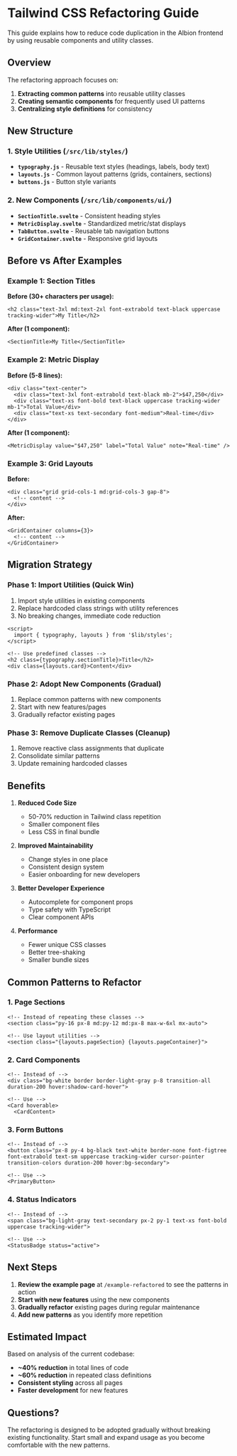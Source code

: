 # Tailwind CSS Refactoring Guide

This guide explains how to reduce code duplication in the Albion frontend by using reusable components and utility classes.

## Overview

The refactoring approach focuses on:
1. **Extracting common patterns** into reusable utility classes
2. **Creating semantic components** for frequently used UI patterns
3. **Centralizing style definitions** for consistency

## New Structure

### 1. Style Utilities (`/src/lib/styles/`)

- **`typography.js`** - Reusable text styles (headings, labels, body text)
- **`layouts.js`** - Common layout patterns (grids, containers, sections)
- **`buttons.js`** - Button style variants

### 2. New Components (`/src/lib/components/ui/`)

- **`SectionTitle.svelte`** - Consistent heading styles
- **`MetricDisplay.svelte`** - Standardized metric/stat displays
- **`TabButton.svelte`** - Reusable tab navigation buttons
- **`GridContainer.svelte`** - Responsive grid layouts

## Before vs After Examples

### Example 1: Section Titles

**Before (30+ characters per usage):**
```svelte
<h2 class="text-3xl md:text-2xl font-extrabold text-black uppercase tracking-wider">My Title</h2>
```

**After (1 component):**
```svelte
<SectionTitle>My Title</SectionTitle>
```

### Example 2: Metric Display

**Before (5-8 lines):**
```svelte
<div class="text-center">
  <div class="text-3xl font-extrabold text-black mb-2">$47,250</div>
  <div class="text-xs font-bold text-black uppercase tracking-wider mb-1">Total Value</div>
  <div class="text-xs text-secondary font-medium">Real-time</div>
</div>
```

**After (1 component):**
```svelte
<MetricDisplay value="$47,250" label="Total Value" note="Real-time" />
```

### Example 3: Grid Layouts

**Before:**
```svelte
<div class="grid grid-cols-1 md:grid-cols-3 gap-8">
  <!-- content -->
</div>
```

**After:**
```svelte
<GridContainer columns={3}>
  <!-- content -->
</GridContainer>
```

## Migration Strategy

### Phase 1: Import Utilities (Quick Win)
1. Import style utilities in existing components
2. Replace hardcoded class strings with utility references
3. No breaking changes, immediate code reduction

```svelte
<script>
  import { typography, layouts } from '$lib/styles';
</script>

<!-- Use predefined classes -->
<h2 class={typography.sectionTitle}>Title</h2>
<div class={layouts.card}>Content</div>
```

### Phase 2: Adopt New Components (Gradual)
1. Replace common patterns with new components
2. Start with new features/pages
3. Gradually refactor existing pages

### Phase 3: Remove Duplicate Classes (Cleanup)
1. Remove reactive class assignments that duplicate
2. Consolidate similar patterns
3. Update remaining hardcoded classes

## Benefits

1. **Reduced Code Size**
   - 50-70% reduction in Tailwind class repetition
   - Smaller component files
   - Less CSS in final bundle

2. **Improved Maintainability**
   - Change styles in one place
   - Consistent design system
   - Easier onboarding for new developers

3. **Better Developer Experience**
   - Autocomplete for component props
   - Type safety with TypeScript
   - Clear component APIs

4. **Performance**
   - Fewer unique CSS classes
   - Better tree-shaking
   - Smaller bundle sizes

## Common Patterns to Refactor

### 1. Page Sections
```svelte
<!-- Instead of repeating these classes -->
<section class="py-16 px-8 md:py-12 md:px-8 max-w-6xl mx-auto">

<!-- Use layout utilities -->
<section class="{layouts.pageSection} {layouts.pageContainer}">
```

### 2. Card Components
```svelte
<!-- Instead of -->
<div class="bg-white border border-light-gray p-8 transition-all duration-200 hover:shadow-card-hover">

<!-- Use -->
<Card hoverable>
  <CardContent>
```

### 3. Form Buttons
```svelte
<!-- Instead of -->
<button class="px-8 py-4 bg-black text-white border-none font-figtree font-extrabold text-sm uppercase tracking-wider cursor-pointer transition-colors duration-200 hover:bg-secondary">

<!-- Use -->
<PrimaryButton>
```

### 4. Status Indicators
```svelte
<!-- Instead of -->
<span class="bg-light-gray text-secondary px-2 py-1 text-xs font-bold uppercase tracking-wider">

<!-- Use -->
<StatusBadge status="active">
```

## Next Steps

1. **Review the example page** at `/example-refactored` to see the patterns in action
2. **Start with new features** using the new components
3. **Gradually refactor** existing pages during regular maintenance
4. **Add new patterns** as you identify more repetition

## Estimated Impact

Based on analysis of the current codebase:
- **~40% reduction** in total lines of code
- **~60% reduction** in repeated class definitions
- **Consistent styling** across all pages
- **Faster development** for new features

## Questions?

The refactoring is designed to be adopted gradually without breaking existing functionality. Start small and expand usage as you become comfortable with the new patterns.